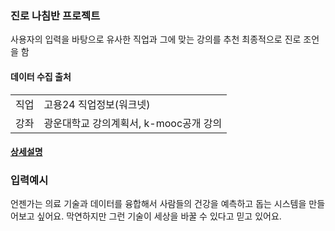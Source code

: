 ### 진로 나침반 프로젝트

사용자의 입력을 바탕으로
유사한 직업과 그에 맞는 강의를 추천
최종적으로 진로 조언을 함

#### 데이터 수집 출처
|||
|:--:|:--|
|직업|고용24 직업정보(워크넷)|
|강좌|광운대학교 강의계획서, k-mooc공개 강의|

#### [상세설명](https://github.com/topaz11100/25_1_TM_project_streamlit/blob/main/Team_2_presentation.pdf)

### 입력예시
언젠가는 의료 기술과 데이터를 융합해서 사람들의 건강을 예측하고 돕는 시스템을 만들어보고 싶어요. 막연하지만 그런 기술이 세상을 바꿀 수 있다고 믿고 있어요.
